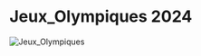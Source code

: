 # Jeux_Olympiques 2024

![Jeux_Olympiques](https://github.com/user-attachments/assets/d40e43f7-e0a8-4af8-bd27-0875560e9aca)
